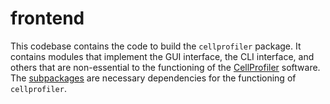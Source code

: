 # frontend

This codebase contains the code to build the `cellprofiler` package. It contains modules that implement the GUI interface, the CLI interface, and others that are non-essential to the functioning of the [CellProfiler](https://cellprofiler.org) software. The [subpackages](https://github.com/CellProfiler/CellProfiler/tree/main/src/subpackages) are necessary dependencies for the functioning of `cellprofiler`.
